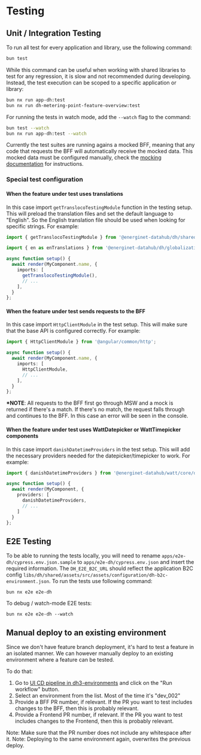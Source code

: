 # Testing

## Unit / Integration Testing

To run all test for every application and library, use the following command:

```sh
bun test
```

While this command can be useful when working with shared libraries to test for
any regression, it is slow and not recommended during developing. Instead, the
test execution can be scoped to a specific application or library:

```sh
bun nx run app-dh:test
bun nx run dh-metering-point-feature-overview:test
```

For running the tests in watch mode, add the `--watch` flag to the command:

```sh
bun test --watch
bun nx run app-dh:test --watch
```

Currently the test suites are running agains a mocked BFF, meaning that any code
that requests the BFF will automatically receive the mocked data. This mocked
data must be configured manually, check the [mocking documentation](mocking.md)
for instructions.

### Special test configuration

#### When the feature under test uses translations

In this case import `getTranslocoTestingModule` function in the testing setup. This will preload the translation files and set the default language to "English". So the English translation file should be used when looking for specific strings. For example:

```ts
import { getTranslocoTestingModule } from '@energinet-datahub/dh/shared/test-util';

import { en as enTranslations } from '@energinet-datahub/dh/globalization/assets-localization';

async function setup() {
  await render(MyComponent.name, {
    imports: [
      getTranslocoTestingModule(),
      // ...
    ],
  }
};
```

#### When the feature under test sends requests to the BFF

In this case import `HttpClientModule` in the test setup. This will make sure that the base API is configured correctly. For example:

```ts
import { HttpClientModule } from '@angular/common/http';

async function setup() {
  await render(MyComponent.name, {
    imports: [
      HttpClientModule,
      // ...
    ],
  }
};
```

**\*NOTE**: All requests to the BFF first go through MSW and a mock is returned if there's a match. If there's no match, the request falls through and continues to the BFF. In this case an error will be seen in the console.

#### When the feature under test uses WattDatepicker or WattTimepicker components

In this case import `danishDatetimeProviders` in the test setup. This will add the necessary providers needed for the datepicker/timepicker to work. For example:

```ts
import { danishDatetimeProviders } from '@energinet-datahub/watt/core/date';

async function setup() {
  await render(MyComponent, {
    providers: [
      danishDatetimeProviders,
      // ...
    ]
  }
};
```

## E2E Testing

To be able to running the tests locally, you will need to rename `apps/e2e-dh/cypress.env.json.sample` to `apps/e2e-dh/cypress.env.json` and insert the required information. The `DH_E2E_B2C_URL` should reflect the application B2C config `libs/dh/shared/assets/src/assets/configuration/dh-b2c-environment.json`. To run the tests use following command:

`bun nx e2e e2e-dh`

To debug / watch-mode E2E tests:

`bun nx e2e e2e-dh --watch`

## Manual deploy to an existing environment

Since we don't have feature branch deployment, it's hard to test a feature in an isolated manner. We can however manually deploy to an existing environment where a feature can be tested.

To do that:

1. Go to [UI CD pipeline in dh3-environments](https://github.com/Energinet-DataHub/dh3-environments/actions/workflows/ui-cd.yml) and click on the "Run workflow" button.
2. Select an environment from the list. Most of the time it's "dev_002"
3. Provide a BFF PR number, if relevant. If the PR you want to test includes changes to the BFF, then this is probably relevant.
4. Provide a Frontend PR number, if relevant. If the PR you want to test includes changes to the Frontend, then this is probably relevant.

Note: Make sure that the PR number does not include any whitespace after it.
Note: Deploying to the same environment again, overwrites the previous deploy.

